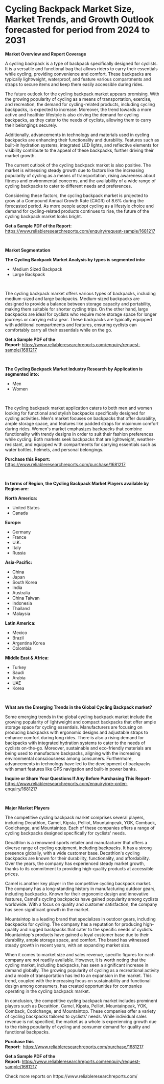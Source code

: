 <p><h1>Cycling Backpack Market Size, Market Trends, and Growth Outlook forecasted for period from 2024 to 2031</h1></p><p><strong>Market Overview and Report Coverage</strong></p>
<p><p>A cycling backpack is a type of backpack specifically designed for cyclists. It is a versatile and functional bag that allows riders to carry their essentials while cycling, providing convenience and comfort. These backpacks are typically lightweight, waterproof, and feature various compartments and straps to secure items and keep them easily accessible during rides.</p><p>The future outlook for the cycling backpack market appears promising. With the growing popularity of cycling as a means of transportation, exercise, and recreation, the demand for cycling-related products, including cycling backpacks, is expected to increase. Moreover, the trend towards a more active and healthier lifestyle is also driving the demand for cycling backpacks, as they cater to the needs of cyclists, allowing them to carry their belongings securely.</p><p>Additionally, advancements in technology and materials used in cycling backpacks are enhancing their functionality and durability. Features such as built-in hydration systems, integrated LED lights, and reflective elements for visibility contribute to the appeal of these backpacks, further driving their market growth.</p><p>The current outlook of the cycling backpack market is also positive. The market is witnessing steady growth due to factors like the increasing popularity of cycling as a means of transportation, rising awareness about fitness and environmental concerns, and the availability of a wide range of cycling backpacks to cater to different needs and preferences.</p><p>Considering these factors, the cycling backpack market is projected to grow at a Compound Annual Growth Rate (CAGR) of 8.6% during the forecasted period. As more people adopt cycling as a lifestyle choice and demand for cycling-related products continues to rise, the future of the cycling backpack market looks bright.</p></p>
<p><strong>Get a Sample PDF of the Report:</strong> <a href="https://www.reliableresearchreports.com/enquiry/request-sample/1681217">https://www.reliableresearchreports.com/enquiry/request-sample/1681217</a></p>
<p>&nbsp;</p>
<p><strong>Market Segmentation</strong></p>
<p><strong>The Cycling Backpack Market Analysis by types is segmented into:</strong></p>
<p><ul><li>Medium Sized Backpack</li><li>Large Backpack</li></ul></p>
<p>&nbsp;</p>
<p><p>The cycling backpack market offers various types of backpacks, including medium-sized and large backpacks. Medium-sized backpacks are designed to provide a balance between storage capacity and portability, making them suitable for shorter cycling trips. On the other hand, large backpacks are ideal for cyclists who require more storage space for longer journeys or carrying extra gear. These backpacks are typically equipped with additional compartments and features, ensuring cyclists can comfortably carry all their essentials while on the go.</p></p>
<p><strong>Get a Sample PDF of the Report:</strong>&nbsp;<a href="https://www.reliableresearchreports.com/enquiry/request-sample/1681217">https://www.reliableresearchreports.com/enquiry/request-sample/1681217</a></p>
<p>&nbsp;</p>
<p><strong>The Cycling Backpack Market Industry Research by Application is segmented into:</strong></p>
<p><ul><li>Men</li><li>Women</li></ul></p>
<p>&nbsp;</p>
<p><p>The cycling backpack market application caters to both men and women looking for functional and stylish backpacks specifically designed for cycling activities. Men's market focuses on backpacks that offer durability, ample storage space, and features like padded straps for maximum comfort during rides. Women's market emphasizes backpacks that combine functionality with trendy designs in order to suit their fashion preferences while cycling. Both markets seek backpacks that are lightweight, weather-resistant, and equipped with compartments for carrying essentials such as water bottles, helmets, and personal belongings.</p></p>
<p><strong>Purchase this Report:</strong>&nbsp; <a href="https://www.reliableresearchreports.com/purchase/1681217">https://www.reliableresearchreports.com/purchase/1681217</a></p>
<p>&nbsp;</p>
<p><strong>In terms of Region, the Cycling Backpack Market Players available by Region are:</strong></p>
<p>
    <p> <strong> North America: </strong>
        <ul>
            <li>United States</li>
            <li>Canada</li>
        </ul>
        </p> 
    <p> <strong> Europe: </strong>
        <ul>
            <li>Germany</li>
            <li>France</li>
            <li>U.K.</li>
            <li>Italy</li>
            <li>Russia</li>
        </ul>
        </p> 
    <p> <strong> Asia-Pacific: </strong>
        <ul>
            <li>China</li>
            <li>Japan</li>
            <li>South Korea</li>
            <li>India</li>
            <li>Australia</li>
            <li>China Taiwan</li>
            <li>Indonesia</li>
            <li>Thailand</li>
            <li>Malaysia</li>
        </ul>
        </p> 
    <p> <strong> Latin America: </strong>
        <ul>
            <li>Mexico</li>
            <li>Brazil</li>
            <li>Argentina Korea</li>
            <li>Colombia</li>
        </ul>
        </p> 
    <p> <strong> Middle East & Africa: </strong>
        <ul>
            <li>Turkey</li>
            <li>Saudi</li>
            <li>Arabia</li>
            <li>UAE</li>
            <li>Korea</li>
        </ul>
    </p>
    </p>
<p>&nbsp;</p>
<p><strong>What are the Emerging Trends in the Global Cycling Backpack market?</strong></p>
<p><p>Some emerging trends in the global cycling backpack market include the growing popularity of lightweight and compact backpacks that offer ample storage space for cycling essentials. Manufacturers are focusing on producing backpacks with ergonomic designs and adjustable straps to enhance comfort during long rides. There is also a rising demand for backpacks with integrated hydration systems to cater to the needs of cyclists on-the-go. Moreover, sustainable and eco-friendly materials are being used to manufacture backpacks, aligning with the increasing environmental consciousness among consumers. Furthermore, advancements in technology have led to the development of backpacks with smart features like GPS navigation and built-in power banks.</p></p>
<p><strong>Inquire or Share Your Questions If Any Before Purchasing This Report</strong>- <a href="https://www.reliableresearchreports.com/enquiry/pre-order-enquiry/1681217">https://www.reliableresearchreports.com/enquiry/pre-order-enquiry/1681217</a></p>
<p>&nbsp;</p>
<p><strong>Major Market Players</strong></p>
<p><p>The competitive cycling backpack market comprises several players, including Decathlon, Camel, Kipsta, Pelliot, Mountainpeak, YOK, Comback, Coolchange, and Mountaintop. Each of these companies offers a range of cycling backpacks designed specifically for cyclists' needs.</p><p>Decathlon is a renowned sports retailer and manufacturer that offers a diverse range of cycling equipment, including backpacks. It has a strong presence globally, with a wide customer base. Decathlon's cycling backpacks are known for their durability, functionality, and affordability. Over the years, the company has experienced steady market growth, thanks to its commitment to providing high-quality products at accessible prices.</p><p>Camel is another key player in the competitive cycling backpack market. The company has a long-standing history in manufacturing outdoor gears, including backpacks. Known for their ergonomic design and innovative features, Camel's cycling backpacks have gained popularity among cyclists worldwide. With a focus on quality and customer satisfaction, the company has seen significant growth in the market.</p><p>Mountaintop is a leading brand that specializes in outdoor gears, including backpacks for cycling. The company has a reputation for producing high-quality and rugged backpacks that cater to the specific needs of cyclists. Mountaintop's products have gained a loyal customer base due to their durability, ample storage space, and comfort. The brand has witnessed steady growth in recent years, with an expanding market size.</p><p>When it comes to market size and sales revenue, specific figures for each company are not readily available. However, it is worth noting that the cycling market, including backpacks, has seen a significant increase in demand globally. The growing popularity of cycling as a recreational activity and a mode of transportation has led to an expansion in the market. This trend, coupled with the increasing focus on sustainability and functional design among consumers, has created opportunities for companies operating in the cycling backpack market.</p><p>In conclusion, the competitive cycling backpack market includes prominent players such as Decathlon, Camel, Kipsta, Pelliot, Mountainpeak, YOK, Comback, Coolchange, and Mountaintop. These companies offer a variety of cycling backpacks tailored to cyclists' needs. While individual sales revenue is not specified, the market as a whole is experiencing growth due to the rising popularity of cycling and consumer demand for quality and functional backpacks.</p></p>
<p><strong>Purchase this Report:</strong>&nbsp;&nbsp;<a href="https://www.reliableresearchreports.com/purchase/1681217">https://www.reliableresearchreports.com/purchase/1681217</a></p>
<p></p>
<p><strong>Get a Sample PDF of the Report:</strong>&nbsp;<a href="https://www.reliableresearchreports.com/enquiry/request-sample/1681217">https://www.reliableresearchreports.com/enquiry/request-sample/1681217</a></p>
<p>Check more reports on https://www.reliableresearchreports.com/</p>
